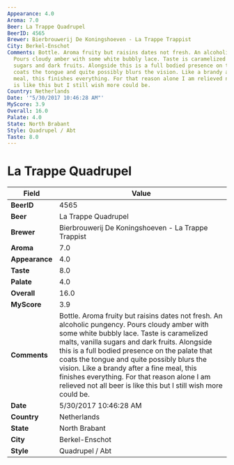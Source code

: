 ```yaml
---
Appearance: 4.0
Aroma: 7.0
Beer: La Trappe Quadrupel
BeerID: 4565
Brewer: Bierbrouwerij De Koningshoeven - La Trappe Trappist
City: Berkel-Enschot
Comments: Bottle. Aroma fruity but raisins dates not fresh. An alcoholic pungency.
  Pours cloudy amber with some white bubbly lace. Taste is caramelized malts, vanilla
  sugars and dark fruits. Alongside this is a full bodied presence on the palate that
  coats the tongue and quite possibly blurs the vision. Like a brandy after a fine
  meal, this finishes everything. For that reason alone I am relieved not all beer
  is like this but I still wish more could be.
Country: Netherlands
Date: '"5/30/2017 10:46:28 AM"'
MyScore: 3.9
Overall: 16.0
Palate: 4.0
State: North Brabant
Style: Quadrupel / Abt
Taste: 8.0
---
```


# La Trappe Quadrupel

| Field         | Value |
|---------------|-------|
| **BeerID** | 4565 |
| **Beer** | La Trappe Quadrupel |
| **Brewer** | Bierbrouwerij De Koningshoeven - La Trappe Trappist |
| **Aroma** | 7.0 |
| **Appearance** | 4.0 |
| **Taste** | 8.0 |
| **Palate** | 4.0 |
| **Overall** | 16.0 |
| **MyScore** | 3.9 |
| **Comments** | Bottle. Aroma fruity but raisins dates not fresh. An alcoholic pungency. Pours cloudy amber with some white bubbly lace. Taste is caramelized malts, vanilla sugars and dark fruits. Alongside this is a full bodied presence on the palate that coats the tongue and quite possibly blurs the vision. Like a brandy after a fine meal, this finishes everything. For that reason alone I am relieved not all beer is like this but I still wish more could be. |
| **Date** | 5/30/2017 10:46:28 AM |
| **Country** | Netherlands |
| **State** | North Brabant |
| **City** | Berkel-Enschot |
| **Style** | Quadrupel / Abt |
